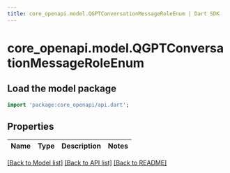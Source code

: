 ```yaml
---
title: core_openapi.model.QGPTConversationMessageRoleEnum | Dart SDK
---
```


# core_openapi.model.QGPTConversationMessageRoleEnum

## Load the model package
```dart
import 'package:core_openapi/api.dart';
```

## Properties
Name | Type | Description | Notes
------------ | ------------- | ------------- | -------------

[[Back to Model list]](../README.md#documentation-for-models) [[Back to API list]](../README.md#documentation-for-api-endpoints) [[Back to README]](../README.md)


